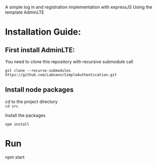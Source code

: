 A simple log in and registration implementation with expressJS
Using the template AdminLTE

# Installation Guide:

## First install AdminLTE: 
You need to clone this repository with recursive submodule call <br>

`git clone --recurse-submodules https://github.com/Labnann/SimpleAuthentication.git`

## Install node packages
cd to the project directory<br>
`cd src`

Install the packages

 `npm install`

# Run
npm start


